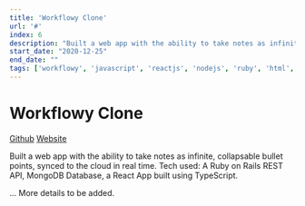 ```yaml
---
title: 'Workflowy Clone'
url: '#'
index: 6
description: "Built a web app with the ability to take notes as infinite, collapsable bullet points, synced to the cloud in real time."
start_date: "2020-12-25"
end_date: ""
tags: ['workflowy', 'javascript', 'reactjs', 'nodejs', 'ruby', 'html', 'css']
---
```


# Workflowy Clone

<a href="https://github.com/virajvchavan/workflowy-clone" class="project_linkouts" target='_blank'>Github</a>
<a href="https://moar-notes.herokuapp.com" class="project_linkouts" target='_blank'>Website</a>

Built a web app with the ability to take notes as infinite, collapsable bullet points, synced to the cloud in real time.
Tech used: A Ruby on Rails REST API, MongoDB Database, a React App built using TypeScript.

... More details to be added.
